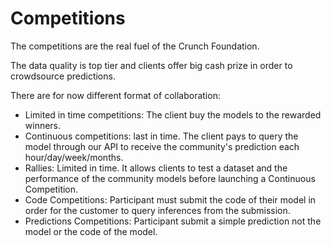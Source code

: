 # Competitions

The competitions are the real fuel of the Crunch Foundation.&#x20;

The data quality is top tier and clients offer big cash prize in order to crowdsource predictions.

There are for now different format of collaboration:

* Limited in time competitions: The client buy the models to the rewarded winners.
* Continuous competitions: last in time. The client pays to query the model through our API to receive the community's prediction each hour/day/week/months.
* Rallies: Limited in time. It allows clients to test a dataset and the performance of the community models before launching a Continuous Competition.
* Code Competitions: Participant must submit the code of their model in order for the customer to query inferences from the submission.
* Predictions Competitions: Participant submit a simple prediction not the model or the code of the model.
